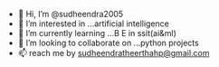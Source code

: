 - 👋 Hi, I’m @sudheendra2005
- 👀 I’m interested in ...artificial intelligence
- 🌱 I’m currently learning ...B E in ssit(ai&ml)
- 💞️ I’m looking to collaborate on ...python projects
- 📫 reach me by  sudheendratheerthahp@gmail.com

<!---
sudheendra2005/sudheendra2005 is a ✨ special ✨ repository because its `README.md` (this file) appears on your GitHub profile.
You can click the Preview link to take a look at your changes.
--->

